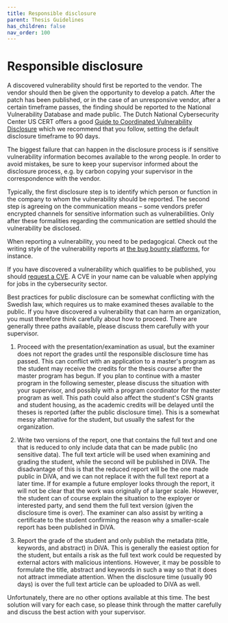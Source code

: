 ```yaml
---
title: Responsible disclosure
parent: Thesis Guidelines
has_children: false
nav_order: 100
---
```


# Responsible disclosure

A discovered vulnerability should first be reported to the vendor. The vendor should then be given the opportunity to develop a patch. After the patch has been published, or in the case of an unresponsive vendor, after a certain timeframe passes, the finding should be reported to the National Vulnerability Database and made public. The Dutch National Cybersecurity Center US CERT offers a good [Guide to
Coordinated Vulnerability Disclosure](https://english.ncsc.nl/binaries/ncsc-en/documents/publications/2019/juni/01/coordinated-vulnerability-disclosure-the-guideline/WEB_Brochure-NCSC_EN.pdf) which we recommend that you follow, setting the default disclosure timeframe to 90 days.

The biggest failure that can happen in the disclosure process is if sensitive vulnerability information becomes available to the wrong people. In order to avoid mistakes, be sure to keep your supervisor informed about the disclosure process, e.g. by carbon copying your supervisor in the correspondence with the vendor.

Typically, the first disclosure step is to identify which person or function in the company to whom the vulnerability should be reported. The second step is agreeing on the communication means – some vendors prefer encrypted channels for sensitive information such as vulnerabilities. Only after these formalities regarding the communication are settled should the vulnerability be disclosed.

When reporting a vulnerability, you need to be pedagogical. Check out the writing style of the vulnerability reports at [the bug bounty platforms](https://hackerone.com/hacktivity), for instance.

If you have discovered a vulnerability which qualifies to be published, you should [request a CVE](https://cve.mitre.org/cve/request_id.html). A CVE in your name can be valuable when applying for jobs in the cybersecurity sector.

Best practices for public disclosure can be somewhat conflicting with the Swedish law, which requires us to make examined theses available to the public. If you have discovered a vulnerability that can harm an organization, you must therefore think carefully about how to proceed. There are generally three paths available, please discuss them carefully with your supervisor.

1. Proceed with the presentation/examination as usual, but the examiner does not report the grades until the responsible disclosure time has passed. This can conflict with an application to a master's program as the student may receive the credits for the thesis course after the master program has begun. If you plan to continue with a master program in the following semester, please discuss the situation with your supervisor, and possibly with a program coordinator for the master program as well. This path could also affect the student's CSN grants and student housing, as the academic credits will be delayed until the theses is reported (after the public disclosure time). This is a somewhat messy alternative for the student, but usually the safest for the organization.

2. Write two versions of the report, one that contains the full text and one that is reduced to only include data that can be made public (no sensitive data). The full text article will be used when examining and grading the student, while the second will be published in DIVA. The disadvantage of this is that the reduced report will be the one made public in DiVA, and we can not replace it with the full text report at a later time. If for example a future employer looks through the report, it will not be clear that the work was originally of a larger scale. However, the student can of course explain the situation to the exployer or interested party, and send them the full text version (given the disclosure time is over). The examiner can also assist by writing a certificate to the student confirming the reason why a smaller-scale report has been published in DiVA.

3. Report the grade of the student and only publish the metadata (title, keywords, and abstract) in DiVA. This is generally the easiest option for the student, but entails a risk as the full text work could be requested by external actors with malicious intentions. However, it may be possible to formulate the title, abstract and keywords in such a way so that it does not attract immediate attention. When the disclosure time (usually 90 days) is over the full text article can be uploaded to DiVA as well.


Unfortunately, there are no other options available at this time. The best solution will vary for each case, so please think through the matter carefully and discuss the best action with your supervisor.


<!--If the disclosure process takes longer time than your thesis project, you can still present your thesis, complete the course and receive your credits. KTH will, however, not publish the report until the disclosure process has completed.


 Unfortunately, none of the alternatives is an optimal solution, it is rather a question of a choice "between plague and cholera". I have entered my comments after resp. option:
 -->
